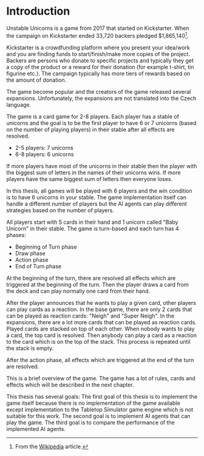 # Introduction

Unstable Unicorns is a game from 2017 that started on Kickstarter.
When the campaign on Kickstarter ended 33,720 backers pledged $1,865,140[^wiki].

[^wiki]: From the [Wikipedia](http://unstablegameswiki.com/index.php?title=2017_Kickstarter) article.

Kickstarter is a crowdfunding platform where you present your idea/work and you
are finding funds to start/finish/make more copies of the project.
Backers are persons who donate to specific projects and typically
they get a copy of the product or a reward for their donation (for example
t-shirt, tin figurine etc.). The campaign typically has more tiers of rewards
based on the amount of donation.

The game become popular and the creators of the game released several expansions.
Unfortunately, the expansions are not translated into the Czech language.

The game is a card game for 2-8 players. Each player has a stable of unicorns
and the goal is to be the first player to have 6 or 7 unicorns (based on the number
of playing players) in their stable after all effects are resolved.

- 2-5 players: 7 unicorns
- 6-8 players: 6 unicorns

If more players have most of the unicorns in their stable then the player with the
biggest sum of letters in the names of their unicorns wins. If more players have
the same biggest sum of letters then everyone loses.

In this thesis, all games will be played with 6 players and the win condition is
to have 6 unicorns in your stable. The game implementation itself can handle a different
number of players but the AI agents can play different strategies based on the
number of players.

All players start with 5 cards in their hand and 1 unicorn called "Baby Unicorn"
in their stable. The game is turn-based and each turn has 4 phases:

- Beginning of Turn phase
- Draw phase
- Action phase
- End of Turn phase

At the beginning of the turn, there are resolved all effects which are triggered at
the beginning of the turn. Then the player draws a card from the deck and can play
normally one card from their hand.

After the player announces that he wants to play a given card, other players can play
cards as a reaction.
In the base game, there are only 2 cards that can be played as reaction cards:
"Neigh" and "Super Neigh". In the expansions, there are a lot more cards that
can be played as reaction cards.
Played cards are stacked on top of each other. When nobody wants to play a card, the
top card is resolved. Then anybody can play a card as a reaction to the card which
is on the top of the stack. This process is repeated until the stack is empty.

After the action phase, all effects which are triggered at the end of the turn are resolved.

This is a brief overview of the game. The game has a lot of rules, cards and effects
which will be described in the next chapter.

This thesis has several goals: The first goal of this thesis is to implement the game
itself because there is no implementation of the game available except implementation
to the Tabletop Simulator game engine which is not suitable for this work.
The second goal is to implement AI agents that can play the game. The third goal is
to compare the performance of the implemented AI agents.